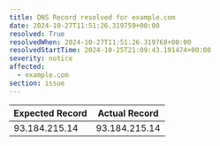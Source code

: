 ```yaml
---
title: DNS Record resolved for example.com
date: 2024-10-27T11:51:26.319759+00:00
resolved: True
resolvedWhen: 2024-10-27T11:51:26.319768+00:00
resolvedStartTime: 2024-10-25T21:09:43.191474+00:00
severity: notice
affected:
  - example.com
section: issue
---
```


| Expected Record  | Actual Record  |
|------------------|----------------|
| 93.184.215.14 | 93.184.215.14 |
